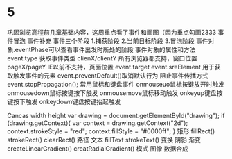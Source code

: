 # 5

巩固浏览高程前几章基础内容，这周重点看了事件和画图（因为重点勾画2333
事件冒泡
事件补充
事件三个阶段
1.捕获阶段 
2.当前目标阶段 
3.冒泡阶段 
事件对象.eventPhase可以查看事件出发时所处的阶段
事件对象的属性和方法
   event.type 获取事件类型
   clienX/clientY 所有浏览器都支持，窗口位置
   pageX/pageY IE以前不支持，页面位置
   event.target  event.sreElement 用于获取触发事件的元素
   event.preventDefault()取消默认行为
阻止事件传播方式
   event.stopPropagation();
常用鼠标和键盘事件
   onmouseuo鼠标按键放开时触发
   onmousedown鼠标按键按下触发
   onmousemove鼠标移动触发
   onkeyup键盘按键按下触发
   onkeydown键盘按键抬起触发

Cancas
<cancas> width height
  var drawing = document.getElementById("drawing");
  if (drawing.getContext){
   var context = drawing.getContext("2d");
   context.strokeStyle = "red";
   context.fillStyle = "#0000ff";
  }
矩形 fillRect() strokeRect() clearRect()
路径
文本 fillText strokeText()
变换 阴影 渐变createLinearGradient() creatRadialGradient()
模式 图像 数据合成
